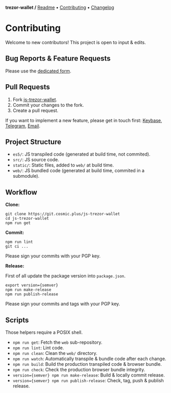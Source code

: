 **trezor-wallet /**
[Readme](https://cosmic.plus/#view:js-trezor-wallet)
• [Contributing](https://cosmic.plus/#view:js-trezor-wallet/CONTRIBUTING)
• [Changelog](https://cosmic.plus/#view:js-trezor-wallet/CHANGELOG)

# Contributing

Welcome to new contributors! This project is open to input & edits.

## Bug Reports & Feature Requests

Please use the [dedicated form](https://github.com/cosmic-plus/js-trezor-wallet/issues/new/choose).

## Pull Requests

1. Fork [js-trezor-wallet](https://github.com/cosmic-plus/js-trezor-wallet).
2. Commit your changes to the fork.
3. Create a pull request.

If you want to implement a new feature, please get in touch first:
[Keybase](https://keybase.io/team/cosmic_plus),
[Telegram](https://t.me/cosmic_plus), [Email](mailto:mister.ticot@cosmic.plus).

## Project Structure

- `es5/`: JS transpiled code (generated at build time, not commited).
- `src/`: JS source code.
- `static/`: Static files, added to `web/` at build time.
- `web/`: JS bundled code (generated at build time, commited in a submodule).

## Workflow

**Clone:**

```
git clone https://git.cosmic.plus/js-trezor-wallet
cd js-trezor-wallet
npm run get
```

**Commit:**

```
npm run lint
git ci ...
```

Please sign your commits with your PGP key.

**Release:**

First of all update the package version into `package.json`.

```
export version={semver}
npm run make-release
npm run publish-release
```

Please sign your commits and tags with your PGP key.

## Scripts

Those helpers require a POSIX shell.

- `npm run get`: Fetch the `web` sub-repository.
- `npm run lint`: Lint code.
- `npm run clean`: Clean the `web/` directory.
- `npm run watch`: Automatically transpile & bundle code after each change.
- `npm run build`: Build the production transpiled code & browser bundle.
- `npm run check`: Check the production browser bundle integrity.
- `version={semver} npm run make-release`: Build & locally commit release.
- `version={semver} npm run publish-release`: Check, tag, push & publish release.
